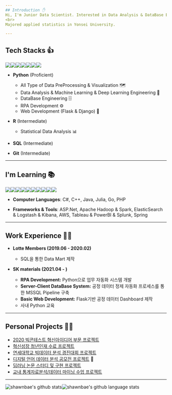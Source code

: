 ```yaml
---
## Introduction ✋
Hi, I'm Junior Data Scientist. Interested in Data Analysis & DataBase Engineering & DevOps Engineering.
<br>
Majored applied statistics in Yonsei University.

---
```

## Tech Stacks 👍
<img src="https://img.icons8.com/color/48/000000/python--v1.png"/><img src="https://img.icons8.com/external-becris-flat-becris/50/000000/external-r-data-science-becris-flat-becris.png"/><img src="https://img.icons8.com/external-wanicon-lineal-color-wanicon/64/000000/external-sql-server-big-data-wanicon-lineal-color-wanicon.png"/><img src="https://img.icons8.com/color/48/000000/mysql-logo.png"/><img src="https://img.icons8.com/color/48/000000/postgreesql.png"/><img src="https://img.icons8.com/ios/50/000000/flask.png"/><img src="https://img.icons8.com/color/48/000000/django.png"/>

- **Python** (Proficient)
  - All Type of Data PreProcessing & Visualization 🗺
  - Data Analysis & Machine Learning & Deep Learning Engineering 📱
  - DataBase Engineering 🗄
  - RPA Development ⚙️
  - Web Development (Flask & Django) 📇

- **R** (Intermediate)
  - Statistical Data Analysis 📊

- **SQL** (Intermediate)

- **Git** (Intermediate)

---
## I'm Learning 📚
<img src="https://img.icons8.com/color/48/000000/c-plus-plus-logo.png"/><img src="https://img.icons8.com/color/48/000000/java-coffee-cup-logo--v1.png"/><img src="https://img.icons8.com/color/48/000000/hadoop-distributed-file-system.png"/><img src="https://img.icons8.com/color/48/000000/elasticsearch.png"/><img src="https://img.icons8.com/color/48/000000/logstash.png"/><img src="https://img.icons8.com/color/48/000000/kibana.png"/><img src="https://img.icons8.com/color/48/000000/amazon-web-services.png"/><img src="https://img.icons8.com/color/48/000000/tableau-software.png"/><img src="https://img.icons8.com/color/48/000000/splunk.png"/><img src="https://img.icons8.com/color/48/000000/spring-logo.png"/>
- **Computer Languages**: C#, C++, Java, Julia, Go, PHP

- **Frameworks & Tools**: ASP.Net, Apache Hadoop & Spark, ElasticSearch & Logstash & Kibana, AWS, Tableau & PowerBI & Splunk, Spring

---
## Work Experience 👨‍💼
- **Lotte Members (2019.06 - 2020.02)**
  - SQL을 통한 Data Mart 제작

- **SK materials (2021.04 - )**
  - **RPA Development:** Python으로 업무 자동화 시스템 개발
  - **Server-Client DataBase System:** 공정 데이터 정제 자동화 프로세스를 통한 MSSQL Pipeline 구축
  - **Basic Web Development:** Flask기반 공정 데이터 Dashboard 제작
  - 사내 Python 교육

---
## Personal Projects 🧑‍💼
- [2020 빅콘테스트 혁신아이디어 부문 프로젝트](https://github.com/shawnbae/Projects/blob/master/Competition/2020%20%EB%B9%85%EC%BD%98%ED%85%8C%EC%8A%A4%ED%8A%B8%20%ED%98%81%EC%8B%A0%EC%95%84%EC%9D%B4%EB%94%94%EC%96%B4%EB%B6%80%EB%AC%B8/%EC%97%AD%EC%82%BC1701%ED%98%B8.pdf)
- [혁신성장 청년인재 수료 프로젝트](https://github.com/shawnbae/Projects/blob/master/ECOBEE.pdf)
- [연세대학교 빅데이터 분석 경진대회 프로젝트](https://github.com/shawnbae/Projects/tree/master/Competition/%EB%B9%85%EB%8D%B0%EC%9D%B4%ED%84%B0%20%EB%B6%84%EC%84%9D%20%EA%B2%BD%EC%A7%84%EB%8C%80%ED%9A%8C)
- [디지털 언어 데이터 분석 공모전 프로젝트](https://github.com/shawnbae/Projects/tree/master/Competition/%EB%94%94%EC%A7%80%ED%84%B8%20%EC%96%B8%EC%96%B4%20%EB%8D%B0%EC%9D%B4%ED%84%B0%20%EB%B6%84%EC%84%9D%20%EA%B2%BD%EC%A7%84%EB%8C%80%ED%9A%8C) 🥇
- [딥러닝 논문 스터디 및 구현 프로젝트](https://github.com/shawnbae/Projects/tree/master/DeepLearning) 
- [교내 통계자료분석/데이터 마이닝 수업 프로젝트](https://github.com/shawnbae/Projects/tree/master/Classes)

---
![shawnbae's github stats](https://github-readme-stats.vercel.app/api?username=shawnbae&show_icons=true&theme=radical)![shawnbae's github language stats](https://github-readme-stats.vercel.app/api/top-langs/?username=shawnbae&theme=radical)
